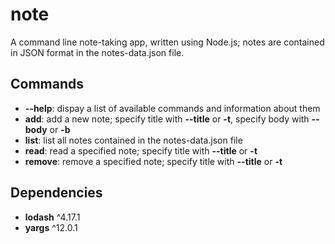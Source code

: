 # note
A command line note-taking app, written using Node.js; notes are contained in JSON format in the notes-data.json file.

## Commands
* __--help__: dispay a list of available commands and information about them
* __add__: add a new note; specify title with __--title__ or __-t__, specify body with __--body__ or __-b__
* __list__: list all notes contained in the notes-data.json file
* __read__: read a specified note; specify title with __--title__ or __-t__
* __remove__: remove a specified note; specify title with __--title__ or __-t__

## Dependencies
* __lodash__ ^4.17.1
* __yargs__ ^12.0.1
